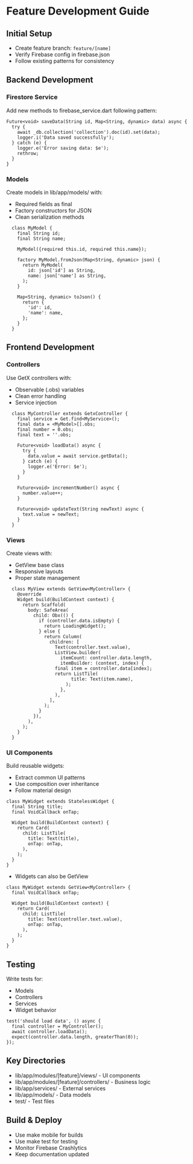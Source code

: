 # Feature Development Guide

## Initial Setup

- Create feature branch: `feature/[name]`
- Verify Firebase config in firebase.json
- Follow existing patterns for consistency

## Backend Development

### Firestore Service

Add new methods to firebase_service.dart following pattern:

```
Future<void> saveData(String id, Map<String, dynamic> data) async {
  try {
    await _db.collection('collection').doc(id).set(data);
    logger.i('Data saved successfully');
  } catch (e) {
    logger.e('Error saving data: $e');
    rethrow;
  }
}
```

### Models

Create models in lib/app/models/ with:

- Required fields as final
- Factory constructors for JSON
- Clean serialization methods

```
  class MyModel {
    final String id;
    final String name;

    MyModel({required this.id, required this.name});

    factory MyModel.fromJson(Map<String, dynamic> json) {
      return MyModel(
        id: json['id'] as String,
        name: json['name'] as String,
      );
    }

    Map<String, dynamic> toJson() {
      return {
        'id': id,
        'name': name,
      };
    }
  }
```

## Frontend Development

### Controllers

Use GetX controllers with:

- Observable (.obs) variables
- Clean error handling
- Service injection

```
  class MyController extends GetxController {
    final service = Get.find<MyService>();
    final data = <MyModel>[].obs;
    final number = 0.obs;
    final text = ''.obs;

    Future<void> loadData() async {
      try {
        data.value = await service.getData();
      } catch (e) {
        logger.e('Error: $e');
      }
    }

    Future<void> incrementNumber() async {
      number.value++;
    }

    Future<void> updateText(String newText) async {
      text.value = newText;
    }
  }
```

### Views

Create views with:

- GetView<Controller> base class
- Responsive layouts
- Proper state management

```
  class MyView extends GetView<MyController> {
    @override
    Widget build(BuildContext context) {
      return Scaffold(
        body: SafeArea(
          child: Obx(() {
            if (controller.data.isEmpty) {
              return LoadingWidget();
            } else {
              return Column(
                children: [
                  Text(controller.text.value),
                  ListView.builder(
                    itemCount: controller.data.length,
                    itemBuilder: (context, index) {
                  final item = controller.data[index];
                  return ListTile(
                        title: Text(item.name),
                      );
                    },
                  ),
                ],
              );
            }
          }),
        ),
      );
    }
  }
```

### UI Components

Build reusable widgets:

- Extract common UI patterns
- Use composition over inheritance
- Follow material design

```
class MyWidget extends StatelessWidget {
  final String title;
  final VoidCallback onTap;

  Widget build(BuildContext context) {
    return Card(
      child: ListTile(
        title: Text(title),
        onTap: onTap,
      ),
    );
  }
}
```

- Widgets can also be GetView<Controller>

```
class MyWidget extends GetView<MyController> {
  final VoidCallback onTap;

  Widget build(BuildContext context) {
    return Card(
      child: ListTile(
        title: Text(controller.text.value),
        onTap: onTap,
      ),
    );
  }
}
```

## Testing

Write tests for:

- Models
- Controllers
- Services
- Widget behavior

```
test('should load data', () async {
  final controller = MyController();
  await controller.loadData();
  expect(controller.data.length, greaterThan(0));
});
```

## Key Directories

- lib/app/modules/[feature]/views/ - UI components
- lib/app/modules/[feature]/controllers/ - Business logic
- lib/app/services/ - External services
- lib/app/models/ - Data models
- test/ - Test files

## Build & Deploy

- Use make mobile for builds
- Use make test for testing
- Monitor Firebase Crashlytics
- Keep documentation updated
